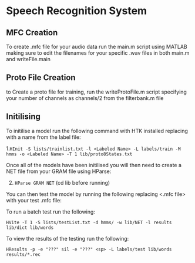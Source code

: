 # Speech Recognition System

## MFC Creation

To create .mfc file for your audio data run the main.m script using MATLAB making sure to edit the filenames for your specific .wav files in both main.m and writeFile.main

## Proto File Creation

to Create a proto file for training, run the writeProtoFile.m script specifying your number of channels as channels/2 from the filterbank.m file

## Initilising

To initilise a model run the following command with HTK installed replacing <Labeled Name> with a name from the label file:

1.`HInit -S lists/trainlist.txt -l <Labeled Name> -L labels/train -M hmms -o <Labeled Name> -T 1 lib/proto8States.txt`

Once all of the models have been initilised you will then need to create a NET file from your GRAM file using HParse:

2. `HParse GRAM NET` (cd lib before running)

You can then test the model by running the following replacing <.mfc file> with your test .mfc file:

To run a batch test run the following:

`HVite -T 1 -S lists/testList.txt -d hmms/ -w lib/NET -l results lib/dict lib/words`

To view the results of the testing run the following:

`HResults -p -e "???" sil -e "???" <sp> -L labels/test lib/words results/*.rec`
